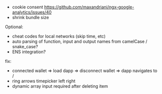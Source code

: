 - cookie consent https://github.com/maxandriani/ngx-google-analytics/issues/40
- shrink bundle size

Optional:

- cheat codes for local networks (skip time, etc)
- auto parsing of function, input and output names from camelCase / snake_case?
- ENS integration?

fix:

- connected wallet => load dapp => disconnect wallet => dapp navigates to /
- ring arrows timepicker left right
- dynamic array input required after deleting item
